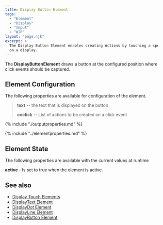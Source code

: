 ```yaml
---
title: Display Button Element
tags:
  - "Element"
  - "Display"
  - "Input"
  - "WIP"
layout: "page.njk"
excerpt: >
  The Display Button Element enables creating Actions by touching a specific area
  on a display.
---
```


The **DisplayButtonElement** draws a button at the configured position where click events
  should be captured.

## Element Configuration

The following properties are available for configuration of the element.

<!-- <object data="/element.svg?displaybutton" type="image/svg+xml"></object> -->

> **text** -- the text that is displayed on the button
>
> **onclick** -- List of actions to be created on a click event

{% include "./outputproperties.md" %}

{% include "../elementproperties.md" %}

<!-- TODO: documentation


==> + DisplayOutput properties

 -->


## Element State

The following properties are available with the current values at runtime

**active** - Is set to true when the element is active.


## See also

* [Display Touch Elements](/elements/display/touch.md)
* [DisplayText Element](/elements/display/text.md)
* [DisplayDot Element](/elements/display/dot.md)
* [DisplayLine Element](/elements/display/line.md)
* [DisplayButton Element](/elements/display/button.md)